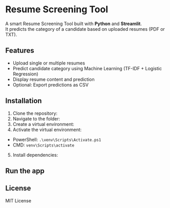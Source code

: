 # Resume Screening Tool

A smart Resume Screening Tool built with **Python** and **Streamlit**.  
It predicts the category of a candidate based on uploaded resumes (PDF or TXT).

## Features
- Upload single or multiple resumes
- Predict candidate category using Machine Learning (TF-IDF + Logistic Regression)
- Display resume content and prediction
- Optional: Export predictions as CSV

## Installation
1. Clone the repository:
2. Navigate to the folder:
3. Create a virtual environment:
4. Activate the virtual environment:
- PowerShell: `.\venv\Scripts\Activate.ps1`
- CMD: `venv\Scripts\activate`
5. Install dependencies:

## Run the app

## License
MIT License
